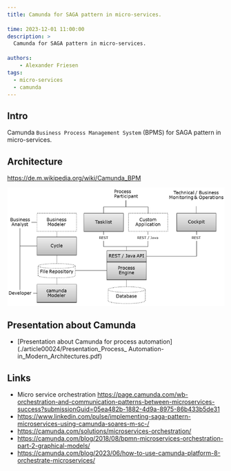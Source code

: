 ```yaml
---
title: Camunda for SAGA pattern in micro-services.

time: 2023-12-01 11:00:00
description: >
  Camunda for SAGA pattern in micro-services.

authors:
    - Alexander Friesen
tags:
  - micro-services
  - camunda
---
```


## Intro

Camunda ``Business Process Management System`` (BPMS) for SAGA pattern in micro-services.

## Architecture

<https://de.m.wikipedia.org/wiki/Camunda_BPM>

![](./article00024/camunda_arch.png)



## Presentation about Camunda

 - [Presentation about Camunda for process automation](./article00024/Presentation_Process_ Automation-in_Modern_Architectures.pdf)





## Links

 - Micro service orchestration https://page.camunda.com/wb-orchestration-and-communication-patterns-between-microservices-success?submissionGuid=05ea482b-1882-4d9a-8975-86b433b5de31
 - <https://www.linkedin.com/pulse/implementing-saga-pattern-microservices-using-camunda-soares-m-sc-/>
 - <https://camunda.com/solutions/microservices-orchestration/>
 - <https://camunda.com/blog/2018/08/bpmn-microservices-orchestration-part-2-graphical-models/>
 - <https://camunda.com/blog/2023/06/how-to-use-camunda-platform-8-orchestrate-microservices/>
